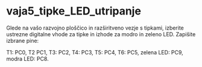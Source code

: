 # vaja5_tipke_LED_utripanje

Glede na vašo razvojno ploščico in razširitveno vezje s tipkami, izberite ustrezne digitalne vhode za tipke in izhode za modro in zeleno LED. Zapišite izbrane pine: 

T1: PC0, T2 PC1, T3: PC2, T4: PC3, T5: PC4, T6: PC5, zelena LED: PC9, modra LED: PC8.
